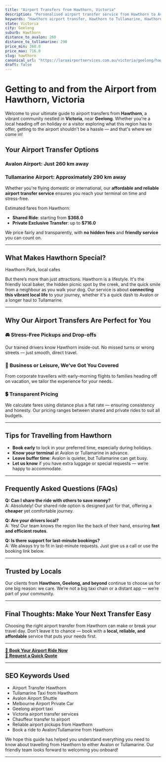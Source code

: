 ```yaml
---
title: "Airport Transfers from Hawthorn, Victoria"
description: "Personalised airport transfer service from Hawthorn to Avalon and Tullamarine airports. Enjoy a smooth, affordable ride with us!"
keywords: "Hawthorn airport transfer, Hawthorn to Tullamarine, Hawthorn to Avalon, airport taxi Hawthorn, private airport transfer Hawthorn, shared ride Hawthorn, Hawthorn transfers, airport shuttle Hawthorn, book Hawthorn airport taxi, affordable Hawthorn airport transfer, Hawthorn airport transfer service, airport transfer Geelong, airport transfer Melbourne, Melbourne airport taxi, airport transfers Victoria, Tullamarine airport shuttle, Avalon airport transfers, Melbourne private transfer, airport transport services Melbourne"
state: Victoria
city: Geelong
suburb: Hawthorn
distance_to_avalon: 260
distance_to_tullamarine: 290
price_min: 368.0
price_max: 716.0
slug: hawthorn
canonical_url: "https://laraairportservices.com.au/victoria/geelong/hawthorn/"
draft: false
---
```


# Getting to and from the Airport from Hawthorn, Victoria

Welcome to your ultimate guide to airport transfers from **Hawthorn**, a vibrant community nestled in **Victoria**, near **Geelong**. Whether you're a local heading off on holiday or a visitor exploring what this region has to offer, getting to the airport shouldn't be a hassle — and that's where we come in!

## Your Airport Transfer Options

### Avalon Airport: Just 260 km away  
### Tullamarine Airport: Approximately 290 km away

Whether you're flying domestic or international, our **affordable and reliable airport transfer service** ensures you reach your terminal on time and stress-free.

Estimated fares from Hawthorn:
- **Shared Ride**: starting from **$368.0**
- **Private Exclusive Transfer**: up to **$716.0**

We price fairly and transparently, with **no hidden fees** and **friendly service** you can count on.

---

## What Makes Hawthorn Special?

Hawthorn Park, local cafes

But there’s more than just attractions. Hawthorn is a lifestyle. It's the friendly local baker, the hidden picnic spot by the creek, and the quick smile from a neighbour as you walk your dog. Our service is about **connecting this vibrant local life** to your journey, whether it's a quick dash to Avalon or a longer haul to Tullamarine.

---

## Why Our Airport Transfers Are Perfect for You

### 🚘 Stress-Free Pickups and Drop-offs
Our trained drivers know Hawthorn inside-out. No missed turns or wrong streets — just smooth, direct travel.

### 💼 Business or Leisure, We’ve Got You Covered
From corporate travellers with early-morning flights to families heading off on vacation, we tailor the experience for your needs.

### 💲 Transparent Pricing
We calculate fares using distance plus a flat rate — ensuring consistency and honesty. Our pricing ranges between shared and private rides to suit all budgets.

---

## Tips for Travelling from Hawthorn

- **Book early** to lock in your preferred time, especially during holidays.
- **Know your terminal** at Avalon or Tullamarine in advance.
- **Leave buffer time**: Avalon is quieter, but Tullamarine can get busy.
- **Let us know** if you have extra luggage or special requests — we’re happy to accommodate.

---

## Frequently Asked Questions (FAQs)

**Q: Can I share the ride with others to save money?**  
A: Absolutely! Our shared ride option is designed just for that, offering a **cheaper** yet comfortable journey.

**Q: Are your drivers local?**  
A: Yes! Our team knows the region like the back of their hand, ensuring **fast and efficient routes**.

**Q: Is there support for last-minute bookings?**  
A: We always try to fit in last-minute requests. Just give us a call or use the booking link below.

---

## Trusted by Locals

Our clients from **Hawthorn, Geelong, and beyond** continue to choose us for one big reason: we care. We’re not a big taxi chain or a distant app — we’re part of your community.

---

## Final Thoughts: Make Your Next Transfer Easy

Choosing the right airport transfer from Hawthorn can make or break your travel day. Don’t leave it to chance — book with a **local, reliable, and affordable** service that puts your needs first.

---

[📅 **Book Your Airport Ride Now**](https://laraairportservices.square.site/s/appointments)  
[📧 **Request a Quick Quote**](https://laraairportservices.square.site/contact-us)

---

## SEO Keywords Used
- Airport Transfer Hawthorn
- Tullamarine Taxi from Hawthorn
- Avalon Airport Shuttle
- Melbourne Airport Private Car
- Geelong airport taxi
- Victoria airport transfer services
- Chauffeur transfer to airport
- Reliable airport pickups from Hawthorn
- Book a ride to Avalon/Tullamarine from Hawthorn

We hope this guide has helped you understand everything you need to know about travelling from Hawthorn to either Avalon or Tullamarine. Our friendly team looks forward to welcoming you onboard!

---
